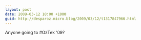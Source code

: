 ```yaml
---
layout: post
date: 2009-03-12 10:00 +1000
guid: http://desparoz.micro.blog/2009/03/12/t1317847966.html
---
```

Anyone going to #OzTek '09?
